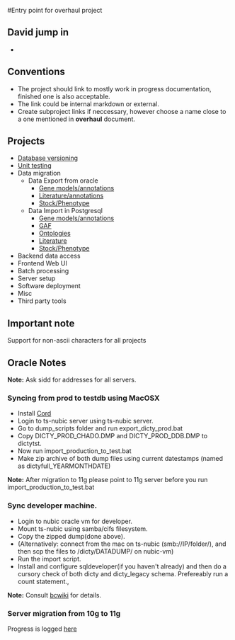 #Entry point for overhaul project

## David jump in
+ 
## Conventions
+ The project should link to mostly work in progress documentation, finished one is also acceptable.
+ The link could be internal markdown or external.
+ Create subproject links if neccessary, however choose a name close to a one mentioned in __overhaul__ document.

## Projects
* [Database versioning](/DB-versioning.md)
* [Unit testing](/Unit-testing.md)
* Data migration
   * Data Export from oracle
     * [Gene models/annotations](Gene-models-export.md)
     * [Literature/annotations](Literature-annotations.md)
     * [Stock/Phenotype](Stock-Export.md)
   * Data Import in Postgresql
     * [Gene models/annotations](Gene-models-import.md)
	 * [GAF](GAF-Import.md)
     * [Ontologies](Ontology-import.md)
     * [Literature](Literature-import.md)
     * [Stock/Phenotype](Stock-Import.md) 
* Backend data access
* Frontend Web UI
* Batch processing
* Server setup
* Software deployment
* Misc
* Third party tools
 
## Important note
Support for non-ascii characters for all projects

## Oracle Notes

**Note:** Ask sidd for addresses for all servers.

### Syncing from prod to testdb using MacOSX

* Install [Cord](http://cord.sourceforge.net/)
* Login to ts-nubic server using ts-nubic server.
* Go to dump_scripts folder and run export_dicty_prod.bat
* Copy DICTY_PROD_CHADO.DMP and DICTY_PROD_DDB.DMP to dictytst.
* Now run import_production_to_test.bat
* Make zip archive of both dump files using current datestamps (named as dictyfull_YEARMONTHDATE)

**Note:** After migration to 11g please point to 11g server before you run import_production_to_test.bat

### Sync developer machine.
* Login to nubic oracle vm for developer.
* Mount ts-nubic using samba/cifs filesystem.
* Copy the zipped dump(done above).
* (Alternatively: connect from the mac on ts-nubic (smb://IP/folder/), and then scp the files to /dicty/DATADUMP/ on nubic-vm)
* Run the import script.
* Install and configure sqldeveloper(if you haven't already) and then do a cursory check of both dicty and dicty_legacy schema.
  Prefereably run a count statement.,

**Note:** Consult [bcwiki](http://bcwiki.bioinformatics.northwestern.edu/bcwiki/index.php/Importing_exporting_Oracle_10g_production_DB) for details.


### Server migration from 10g to 11g
Progress is logged [here](https://github.com/dictyBase/Migration-Docs/issues/9)

